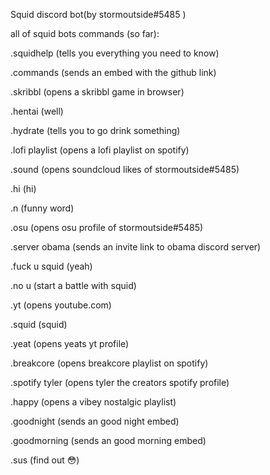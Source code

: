 Squid discord bot(by stormoutside#5485 )

all of squid bots commands (so far):

.squidhelp (tells you everything you need to know)

.commands (sends an embed with the github link)

.skribbl (opens a skribbl game in browser)

.hentai (well)

.hydrate (tells you to go drink something)

.lofi playlist (opens a lofi playlist on spotify)

.sound (opens soundcloud likes of stormoutside#5485)

.hi (hi)

.n (funny word)

.osu (opens osu profile of stormoutside#5485)

.server obama (sends an invite link to obama discord server)

.fuck u squid (yeah)

.no u (start a battle with squid)

.yt (opens youtube.com)

.squid (squid)

.yeat (opens yeats yt profile)

.breakcore (opens breakcore playlist on spotify)

.spotify tyler (opens tyler the creators spotify profile)

.happy (opens a vibey nostalgic playlist)

.goodnight (sends an good night embed)

.goodmorning (sends an good morning embed)

.sus (find out 😳)

